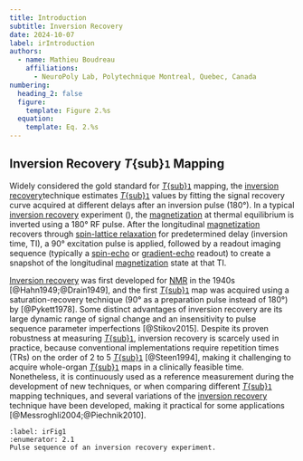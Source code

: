 ```yaml
---
title: Introduction
subtitle: Inversion Recovery
date: 2024-10-07
label: irIntroduction
authors:
  - name: Mathieu Boudreau
    affiliations:
      - NeuroPoly Lab, Polytechnique Montreal, Quebec, Canada
numbering:
  heading_2: false
  figure:
    template: Figure 2.%s
  equation:
    template: Eq. 2.%s
---
```


## Inversion Recovery _T_{sub}`1` Mapping

Widely considered the gold standard for [_T_{sub}`1`](wiki:Spin–lattice_relaxation) mapping, the [inversion recovery](wiki:Inversion_recovery)technique estimates [_T_{sub}`1`](wiki:Spin–lattice_relaxation) values by fitting the signal recovery curve acquired at different delays after an inversion pulse (180°). In a typical [inversion recovery](wiki:Inversion_recovery) experiment ([](#irFig1)), the [magnetization](wiki:Magnetization) at thermal equilibrium is inverted using a 180° RF pulse. After the longitudinal [magnetization](wiki:Magnetization) recovers through [spin-lattice relaxation](wiki:Spin–lattice_relaxation) for predetermined delay (inversion time, TI), a 90° excitation pulse is applied, followed by a readout imaging sequence (typically a [spin-echo](wiki:Spin_echo) or [gradient-echo](wiki:MRI_pulse_sequence#Gradient_echo) readout) to create a snapshot of the longitudinal [magnetization](wiki:Magnetization) state at that TI.

[Inversion recovery](wiki:Inversion_recovery) was first developed for [NMR](wiki:Nuclear_magnetic_resonance) in the 1940s [@Hahn1949;@Drain1949], and the first [_T_{sub}`1`](wiki:Spin–lattice_relaxation) map was acquired using a saturation-recovery technique (90° as a preparation pulse instead of 180°) by [@Pykett1978]. Some distinct advantages of inversion recovery are its large dynamic range of signal change and an insensitivity to pulse sequence parameter imperfections [@Stikov2015]. Despite its proven robustness at measuring [_T_{sub}`1`](wiki:Spin–lattice_relaxation), inversion recovery is scarcely used in practice, because conventional implementations require repetition times (TRs) on the order of 2 to 5 [_T_{sub}`1`](wiki:Spin–lattice_relaxation) [@Steen1994], making it challenging to acquire whole-organ [_T_{sub}`1`](wiki:Spin–lattice_relaxation) maps in a clinically feasible time. Nonetheless, it is continuously used as a reference measurement during the development of new techniques, or when comparing different [_T_{sub}`1`](wiki:Spin–lattice_relaxation) mapping techniques, and several variations of the [inversion recovery](wiki:Inversion_recovery) technique have been developed, making it practical for some applications [@Messroghli2004;@Piechnik2010].

```{figure} img/ir_pulsesequences.png
:label: irFig1
:enumerator: 2.1
Pulse sequence of an inversion recovery experiment.
```
